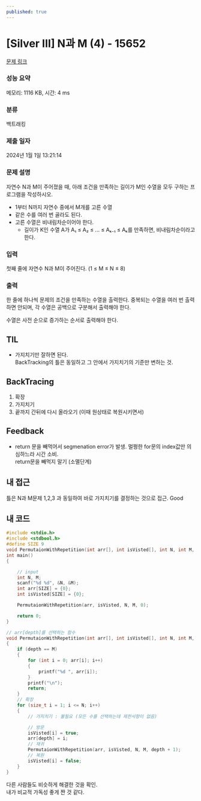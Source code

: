 ```yaml
---
published: true
---
```

# [Silver III] N과 M (4) - 15652 

[문제 링크](https://www.acmicpc.net/problem/15652) 

### 성능 요약

메모리: 1116 KB, 시간: 4 ms

### 분류

백트래킹

### 제출 일자

2024년 1월 1일 13:21:14

### 문제 설명

자연수 N과 M이 주어졌을 때, 아래 조건을 만족하는 길이가 M인 수열을 모두 구하는 프로그램을 작성하시오.

- 1부터 N까지 자연수 중에서 M개를 고른 수열
- 같은 수를 여러 번 골라도 된다.
- 고른 수열은 비내림차순이어야 한다.
  - 길이가 K인 수열 A가 A₁ ≤ A₂ ≤ ... ≤ Aₖ₋₁ ≤ Aₖ를 만족하면, 비내림차순이라고 한다.

### 입력 

첫째 줄에 자연수 N과 M이 주어진다. (1 ≤ M ≤ N ≤ 8)

### 출력 

한 줄에 하나씩 문제의 조건을 만족하는 수열을 출력한다. 중복되는 수열을 여러 번 출력하면 안되며, 각 수열은 공백으로 구분해서 출력해야 한다.

수열은 사전 순으로 증가하는 순서로 출력해야 한다.

## TIL

- 가지치기만 잘하면 된다.  
BackTracking의 틀은 동일하고 그 안에서 가지치기의 기준만 변하는 것.

## BackTracing

1. 확장
2. 가지치기
3. 끝까지 간뒤에 다시 올라오기 (이때 원상태로 복원시키면서)

## Feedback

- return 문을 빼먹어서 segmenation error가 발생. 멀쩡한 for문의 index값만 의심하느라 시간 소비.  
return문을 빼먹지 말기 (소멸단계)

## 내 접근

틀은 N과 M문제 1,2,3 과 동일하여 바로 가지치기를 결정하는 것으로 접근. Good

## 내 코드

```c
#include <stdio.h>
#include <stdbool.h>
#define SIZE 9
void PermutaionWithRepetition(int arr[], int isVisted[], int N, int M, int depth);
int main()
{

    // input
    int N, M;
    scanf("%d %d", &N, &M);
    int arr[SIZE] = {0};
    int isVisted[SIZE] = {0};

    PermutaionWithRepetition(arr, isVisted, N, M, 0);

    return 0;
}

// arr[depth]를 선택하는 함수
void PermutaionWithRepetition(int arr[], int isVisted[], int N, int M, int depth)
{
    if (depth == M)
    {
        for (int i = 0; arr[i]; i++)
        {
            printf("%d ", arr[i]);
        }
        printf("\n");
        return;
    }
    // 확장
    for (size_t i = 1; i <= N; i++)
    {
        // 가지치기 : 불필요 (모든 수를 선택하는데 제한사항이 없음)

        // 방문
        isVisted[i] = true;
        arr[depth] = i;
        // 재귀
        PermutaionWithRepetition(arr, isVisted, N, M, depth + 1);
        // 복원
        isVisted[i] = false;
    }
}
```
다른 사람들도 비슷하게 해결한 것을 확인.  
내가 비교적 가독성 좋게 짠 것 같다.
